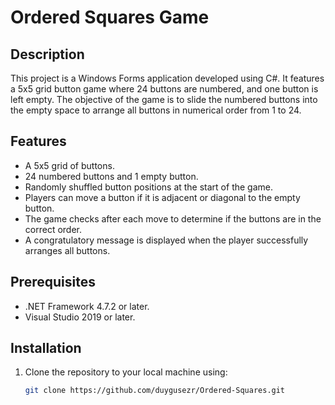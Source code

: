 # Ordered Squares Game

## Description
This project is a Windows Forms application developed using C#. It features a 5x5 grid button game where 24 buttons are numbered, and one button is left empty. The objective of the game is to slide the numbered buttons into the empty space to arrange all buttons in numerical order from 1 to 24.

## Features
- A 5x5 grid of buttons.
- 24 numbered buttons and 1 empty button.
- Randomly shuffled button positions at the start of the game.
- Players can move a button if it is adjacent or diagonal to the empty button.
- The game checks after each move to determine if the buttons are in the correct order.
- A congratulatory message is displayed when the player successfully arranges all buttons.

## Prerequisites
- .NET Framework 4.7.2 or later.
- Visual Studio 2019 or later.

## Installation
1. Clone the repository to your local machine using:
   ```bash
   git clone https://github.com/duygusezr/Ordered-Squares.git
